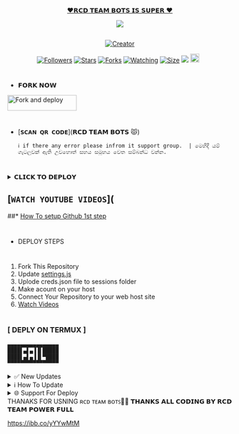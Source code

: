 
<p align="center"> 
<u>♥️𝗥𝗖𝗗  𝗧𝗘𝗔𝗠  𝗕𝗢𝗧𝗦 𝗜𝗦  𝗦𝗨𝗣𝗘𝗥  ♥️</u>
</p>
<p align="center">
<img src="https://ibb.co/sPgX7PL][img]https://i.ibb.co/ZJfb9Jy/20240216-121657.jpg[/img][/url]"/>
</p>
<p align="center">
  <a href="#"><img src="http://readme-typing-svg.herokuapp.com?color=d1fa02&center=true&vCenter=true&multiline=false&lines=𝗥𝗖𝗗+𝗧𝗘𝗔𝗠+WHATSAPP+BOT" alt="">
</p>
<p align="center">
<a href="#"><img title="Creator" src="https://img.shields.io/badge/Creator-𝗥𝗖𝗗 𝗧𝗘𝗔𝗠-red.svg?style=for-the-badge&logo=github"></a>
</p>
<p align="center">
<a href="https://github.com/darkmakerofc?tab=followers"><img title="Followers" src="https://img.shields.io/github/followers/AlipBot?color=green&style=flat-square"></a>
<a href="https://github.com/DarkMakerofc/Queen-Elisa-Md-V2/stargazers/"><img title="Stars" src="https://img.shields.io/github/stars/darkmakerofc/𝗥𝗖𝗗 𝗧𝗘𝗔𝗠 𝗪𝗛𝗔𝗧𝗦𝗔𝗣𝗣 𝗕𝗢𝗧𝗦?color=white&style=flat-square"></a>
<a href="https://github.com/DarkMakerofc/Queen-Elisa-Md-V2/network/members"><img title="Forks" src="https://img.shields.io/github/forks/darkmakerofc/Queen-Elisa-MD-V2?color=yellow&style=flat-square"></a>
<a href="https://github.com/DarkMakerofc/Queen-Elisa-Md-V2/watchers"><img title="Watching" src="https://img.shields.io/github/watchers/darkmakerofc/Queen-Elisa-MD-V2?label=Watchers&color=red&style=flat-square"></a>
<a href="https://github.com/DarkMakerofc/Queen-Elisa-Md-V2/"><img title="Size" src="https://img.shields.io/github/repo-size/AlipBot/Api-Alpis?style=flat-square&color=darkred"></a>
<a href="https://hits.seeyoufarm.com"><img src="https://hits.seeyoufarm.com/api/count/incr/badge.svg?url=https://github.com/DarkMakerofc/Queen-Elisa-Md-V2/%2Fhit-counter&count_bg=%2379C83D&title_bg=%23555555&icon=probot.svg&icon_color=%2304FF00&title=hits&edge_flat=false"/></a>
<a href="https://github.com/DarkMakerofc/Queen-Elisa-Md-V2/graphs/commit-activity"><img height="20" src="https://img.shields.io/badge/Maintained-No-red.svg"></a>&nbsp;&nbsp;
</p>

# 


# 
* 𝗙𝗢𝗥𝗞 𝗡𝗢𝗪

<p align="left">
<a href="https://github.com/DarkMakerofc/Queen-Elisa-MD-V2/fork"><img align="center" src="https://telegra.ph/file/3514997e86c4bb12d8f67.png" alt="Fork and deploy" height="35" width="155" /></a>

# 

* [`𝗦𝗖𝗔𝗡 𝗤𝗥 𝗖𝗢𝗗𝗘`](𝗥𝗖𝗗  𝗧𝗘𝗔𝗠 𝗕𝗢𝗧𝗦 😾)

      ℹ️ if there any error please infrom it support group.  | මෙහිදී යම් ගැටලුවක් ඇති උවහොත් සහය සමූහය වෙත සම්බන්ධ වන්න.
# 

<details>
<summary>𝗖𝗟𝗜𝗖𝗞 𝗧𝗢 𝗗𝗘𝗣𝗟𝗢𝗬</summary>


[`Deploy on Railway`](https://railway.app?referralCode=jDDNQq)

[`Deploy on Koyeb`](https://app.koyeb.com/)

[`Deploy on Mogenius`](https://studio.mogenius.com/)

[`Deploy on heroku`](https://heroku.com/deploy?template=https://github.com/DarkMakerofc/Queen-Elisa-MD-V2)

[`Deploy on Replit`](https://replit.com)

[`Deploy on Uffizzi`](https://www.uffizzi.com/)
</details>

## [`WATCH YOUTUBE VIDEOS`](
 
  ##* [How To setup Github 1st step](https://youtu.be/DEpSpJRg4CA)
  

   
   
# 
#
+ DEPLOY STEPS
# 
1. Fork This Repository 
2. Update [settings.js]()
3. Uplode creds.json file to sessions folder
4. Make acount on your host
5. Connect Your Repository to your web host site
6. [Watch Videos](http://youtube.com/mrnimaofc)
# 
# 
### [ DEPLY ON TERMUX ]
 ```   
▄▄▄▄▄▄▄▄▄▄▄▄▄▄▄▄
████▌▄▌▄▐▐▌█████
████▌▄▌▄▐▐▌▀████
▀▀▀▀▀▀▀▀▀▀▀▀▀▀▀▀
```
<details>
<summary>✅ New Updates</summary>

• Fix Youtube video and song not download error. 


<p>
</details>
<details>
<summary>ℹ️ How To Update </summary>
<p>
</details>
<details>
<summary>🌐 Support For Deploy </summary>
<p>
</details>
THANAKS FOR USNING ʀᴄᴅ ᴛᴇᴀᴍ ʙᴏᴛꜱ💃💖
𝗧𝗛𝗔𝗡𝗞𝗦 𝗔𝗟𝗟 𝗖𝗢𝗗𝗜𝗡𝗚 𝗕𝗬 𝗥𝗖𝗗 𝗧𝗘𝗔𝗠 𝗣𝗢𝗪𝗘𝗥 𝗙𝗨𝗟𝗟

https://ibb.co/yYYwMtM
